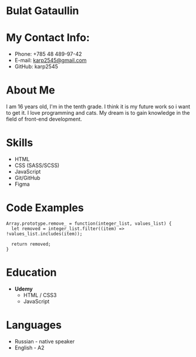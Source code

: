 # Bulat Gataullin

# My Contact Info:

* Phone: +785 48 489-97-42
* E-mail: karp2545@gmail.com
* GitHub: karp2545

# About Me

I am 16 years old, I'm in the tenth grade. I think it is my future work so i want to get it. I love programming and cats. My dream is to gain knowledge in the field of front-end development.

# Skills

* HTML
* CSS (SASS/SCSS)
* JavaScript
* Git/GitHub
* Figma

# Code Examples

```
Array.prototype.remove_ = function(integer_list, values_list) {
  let removed = integer_list.filter((item) => !values_list.includes(item));
  
  return removed;
}
```
# Education

* **Udemy**
  * HTML / CSS3
  * JavaScript

# Languages

* Russian - native speaker
* English - A2 
